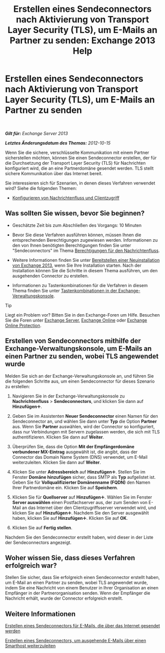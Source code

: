﻿---
title: 'Erstellen eines Sendeconnectors nach Aktivierung von Transport Layer Security (TLS), um E-Mails an Partner zu senden: Exchange 2013 Help'
TOCTitle: Erstellen eines Sendeconnectors nach Aktivierung von Transport Layer Security (TLS), um E-Mails an Partner zu senden
ms:assetid: ff2abefc-dd3e-4431-b947-df942fbf82d9
ms:mtpsurl: https://technet.microsoft.com/de-de/library/JJ657514(v=EXCHG.150)
ms:contentKeyID: 50477154
ms.date: 04/24/2018
mtps_version: v=EXCHG.150
ms.translationtype: HT
---

# Erstellen eines Sendeconnectors nach Aktivierung von Transport Layer Security (TLS), um E-Mails an Partner zu senden

 

_**Gilt für:** Exchange Server 2013_

_**Letztes Änderungsdatum des Themas:** 2012-10-15_

Wenn Sie die sichere, verschlüsselte Kommunikation mit einem Partner sicherstellen möchten, können Sie einen Sendeconnector erstellen, der für die Durchsetzung der Transport Layer Security (TLS) für Nachrichten konfiguriert wird, die an eine Partnerdomäne gesendet werden. TLS stellt sichere Kommunikation über das Internet bereit.

Sie interessieren sich für Szenarien, in denen dieses Verfahren verwendet wird? Siehe die folgenden Themen:

  - [Konfigurieren von Nachrichtenfluss und Clientzugriff](configure-mail-flow-and-client-access-exchange-2013-help.md)

## Was sollten Sie wissen, bevor Sie beginnen?

  - Geschätzte Zeit bis zum Abschließen des Vorgangs: 10 Minuten

  - Bevor Sie diese Verfahren ausführen können, müssen Ihnen die entsprechenden Berechtigungen zugewiesen werden. Informationen zu den von Ihnen benötigten Berechtigungen finden Sie unter "Sendeconnectors" im Thema [Berechtigungen für den Nachrichtenfluss](mail-flow-permissions-exchange-2013-help.md).

  - Weitere Informationen finden Sie unter [Bereitstellen einer Neuinstallation von Exchange 2013](deploy-a-new-installation-of-exchange-2013-exchange-2013-help.md), wenn Sie Ihre Installation starten. Nach der Installation können Sie die Schritte in diesem Thema ausführen, um den ausgehenden Connector zu erstellen.

  - Informationen zu Tastenkombinationen für die Verfahren in diesem Thema finden Sie unter [Tastenkombinationen in der Exchange-Verwaltungskonsole](keyboard-shortcuts-in-the-exchange-admin-center-exchange-online-protection-help.md).


> [!TIP]
> Liegt ein Problem vor? Bitten Sie in den Exchange-Foren um Hilfe. Besuchen Sie die Foren unter <A href="https://go.microsoft.com/fwlink/p/?linkid=60612">Exchange Server</A>, <A href="https://go.microsoft.com/fwlink/p/?linkid=267542">Exchange Online</A> oder <A href="https://go.microsoft.com/fwlink/p/?linkid=285351">Exchange Online Protection</A>.



## Erstellen von Sendeconnectors mithilfe der Exchange-Verwaltungskonsole, um E-Mails an einen Partner zu senden, wobei TLS angewendet wurde

Melden Sie sich an der Exchange-Verwaltungskonsole an, und führen Sie die folgenden Schritte aus, um einen Sendeconnector für dieses Szenario zu erstellen:

1.  Navigieren Sie in der Exchange-Verwaltungskonsole zu **Nachrichtenfluss** \> **Sendeconnectors**, und klicken Sie dann auf **Hinzufügen**![Hinzufügen (Symbol)](images/JJ218640.c1e75329-d6d7-4073-a27d-498590bbb558(EXCHG.150).gif "Hinzufügen (Symbol)").

2.  Geben Sie im Assistenten **Neuer Sendeconnector** einen Namen für den Sendeconnector an, und wählen Sie dann unter **Typ** die Option **Partner** aus. Wenn Sie **Partner** auswählen, wird der Connector so konfiguriert, dass nur Verbindungen mit Servern zugelassen werden, die sich mit TLS authentifizieren. Klicken Sie dann auf **Weiter**.

3.  Überprüfen Sie, dass die Option **Mit der Empfängerdomäne verbundener MX-Eintrag** ausgewählt ist, die angibt, dass der Connector das Domain Name System (DNS) verwendet, um E-Mail weiterzuleiten. Klicken Sie dann auf **Weiter**.

4.  Klicken Sie unter **Adressbereich** auf **Hinzufügen**![Hinzufügen (Symbol)](images/JJ218640.c1e75329-d6d7-4073-a27d-498590bbb558(EXCHG.150).gif "Hinzufügen (Symbol)"). Stellen Sie im Fenster **Domäne hinzufügen** sicher, dass SMTP als **Typ** aufgelistet ist. Geben Sie für **Vollqualifizierter Domänenname (FQDN)** den Namen Ihrer Partnerdomäne ein. Klicken Sie auf **Speichern**.

5.  Klicken Sie für **Quellserver** auf **Hinzufügen**![Hinzufügen (Symbol)](images/JJ218640.c1e75329-d6d7-4073-a27d-498590bbb558(EXCHG.150).gif "Hinzufügen (Symbol)"). Wählen Sie im Fenster **Server auswählen** einen Postfachserver aus, der zum Senden von E-Mail an das Internet über den Clientzugriffsserver verwendet wird, und klicken Sie auf **Hinzufügen**![Hinzufügen (Symbol)](images/JJ218640.c1e75329-d6d7-4073-a27d-498590bbb558(EXCHG.150).gif "Hinzufügen (Symbol)"). Nachdem Sie den Server ausgewählt haben, klicken Sie auf **Hinzufügen**![Hinzufügen (Symbol)](images/JJ218640.c1e75329-d6d7-4073-a27d-498590bbb558(EXCHG.150).gif "Hinzufügen (Symbol)"). Klicken Sie auf **OK**.

6.  Klicken Sie auf **Fertig stellen**.

Nachdem Sie den Sendeconnector erstellt haben, wird dieser in der Liste der Sendeconnectors angezeigt.

## Woher wissen Sie, dass dieses Verfahren erfolgreich war?

Stellen Sie sicher, dass Sie erfolgreich einen Sendeconnector erstellt haben, um E-Mail an einen Partner zu senden, wobei TLS angewendet wurde, indem Sie eine Nachricht von einem Benutzer in Ihrer Organisation an einen Empfänger in der Partnerorganisation senden. Wenn der Empfänger die Nachricht erhält, wurde der Connector erfolgreich erstellt.

## Weitere Informationen

[Erstellen eines Sendeconnectors für E-Mails, die über das Internet gesendet werden](create-a-send-connector-for-email-sent-to-the-internet-exchange-2013-help.md)

[Erstellen eines Sendeconnectors, um ausgehende E-Mails über einen Smarthost weiterzuleiten](create-a-send-connector-to-route-outbound-email-through-a-smart-host-exchange-2013-help.md)

